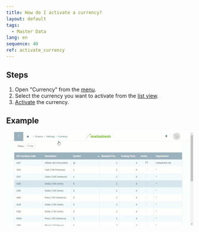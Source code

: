 ```yaml
---
title: How do I activate a currency?
layout: default
tags:
  - Master Data
lang: en
sequence: 40
ref: activate_currency
---
```


## Steps

1. Open "Currency" from the [menu](Menu).
1. Select the currency you want to activate from the [list view](ViewModes).
1. [Activate](Activate_record) the currency.

## Example
![](assets/activate_currency.gif)
